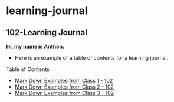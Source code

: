 # learning-journal

## 102-Learning Journal

**Hi, my name is Anthon.**


- Here is an example of a table of contents for a learning journal.

Table of Contents
- [Mark Down Examples from Class 1 - 102](/MarkdownExamples.md)
- [Mark Down Examples from Class 2 - 102](/MarkdownExamples.md)
- [Mark Down Examples from Class 3 - 102](/MarkdownExamples.md)
